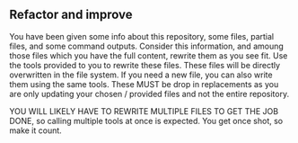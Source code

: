 ## Refactor and improve

You have been given some info about this repository, some files, partial files, and some command outputs.
Consider this information, and amoung those files which you have the full content, rewrite them as you see fit.
Use the tools provided to you to rewrite these files. These files will be directly overwritten in the file system.
If you need a new file, you can also write them using the same tools. These MUST be drop in replacements as you are only updating your chosen / provided files and not the entire repository.

YOU WILL LIKELY HAVE TO REWRITE MULTIPLE FILES TO GET THE JOB DONE, so calling multiple tools at once is expected. You get once shot, so make it count.